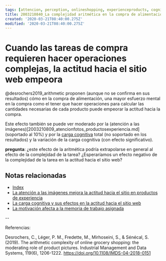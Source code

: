```yaml
---
tags: [attencion, perception, onlineshopping, experienceproducts, cognitiveload, grocery, Notebooks/attention, Notebooks/perception]
title: 2003210840_La complejidad aritmética en la compra de alimentación en sitios online
created: '2020-03-21T08:40:00.275Z'
modified: '2020-03-21T08:40:00.275Z'
---
```


# Cuando las tareas de compra requieren hacer operaciones complejas, la actitud hacia el sitio web empeora

@desrochers2019_arithmetic proponen (aunque no se confirma en sus resultados) cómo en la compra de alimentación, una mayor esfuerzo mental en la compra como el tener que hacer operaciones para calcular las cantidades necesarias de cada producto puede empeorar la actitud hacia la compra.

Este efecto también se puede ver moderado por la (atención a las imágenes)[2003210809_atencionfotos_productosexperiencia.md] (soportado al 10%) y por la [carga cognitiva](2003210840_medicion_efectos_cargacognitiva.md) total (no soportado en los resultados) y la variación de la carga cognitiva (con efecto significativo).

**pregunta**: ¿este efecto de la aritmética podría extrapolarse en general al efecto de la complejidad de la tarea? ¿Esperaríamos un efecto negativo de la complejidad de la tarea en la actitud hacia el sitio web?

## Notas relacionadas

- [Index](_2003101705_index.md)
- [La atención a las imágenes mejora la actitud hacia el sitio en productos de experiencia](2003210809_atencionfotos_productosexperiencia.md)
- [La carga cognitiva y sus efectos en la actitud hacia el sitio web](2003210840_medicion_efectos_cargacognitiva.md)
- [La motivación afecta a la memoria de trabajo asignada](2003101738_motivacion_memoriatrabajo.md)

--

Referencias:

Desrochers, C., Léger, P. M., Fredette, M., Mirhoseini, S., & Sénécal, S. (2019). The arithmetic complexity of online grocery shopping: the moderating role of product pictures. Industrial Management and Data Systems, 119(6), 1206-1222. https://doi.org/10.1108/IMDS-04-2018-0151
